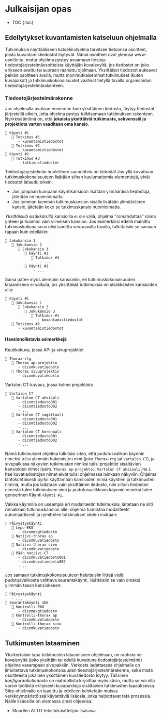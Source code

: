 <h1>Julkaisijan opas</h1>

* TOC
{:toc}

## Edellytykset kuvantamisten katseluun ohjelmalla

Tutkimuksia näyttääkseen katselinohjelma tarvitsee tietoonsa osoitteet, joista kuvantamistiedostot löytyvät. Nämä osoitteet ovat yleensä www-osoitteita, mutta ohjelma pystyy avaamaan tiestoja tiedostojärjestelmäosoitteista käyttäjän kovalevyltä, jos tiedostot on joko erikseen avattu tai suoraan raahattu ojelmaan. Yksittäiset tiedostot aukeavat pelkän osoitteen avulla, mutta monimutkaisemmat tutkimukset (kuten kuvapakat) ja tutkimuskokonaisuudet vaativat tietyllä tavalla organisoidun tiedostojärjestelmärakenteen.

### Tiedostojärjestelmärakenne

Jos ohjelmalla avataan enemmän kuin yksittäinen tiedosto, täytyy tiedostot järjestellä oikein, jotta ohjelma pystyy tulkitsemaan tutkimuksen rakenteen. Nyrkkisääntönä on, että **jokaista yksittäistä tutkimusta, sekvenssiä ja projektiota varten vaaditaan oma kansio**.
```
📁 Käynti #1
   📁 Tutkimus #1
      - kuvantamistiedostot
   📁 Tutkimus #2
      - kuvantamistiedostot
📁 Käynti #2
   📁 Tutkimus #3
      - tutkimustiedostot
```
Teidostojärjestelmän huolellinen suunnittelu on tärkeää! Jos yllä kuvattuun tutkimuskokonaisuuteen lisätään siihen kuulumattomia elementtejä, eivät tiedostot lataudu oikein:
- Jos jompaan kumpaan käyntikansioon lisätään ylimääräisä tiedostoja, jätetään ne huomioimatta.
- Jos jomman kumman tutkimuskansion sisälle lisätään ylimääräinen kansio, jätetään koko se tutkimuskansio huomioimatta.

_Yksittäisillä sisäkkäisillä_ kansioilla ei ole väliä, ohjelma "romahduttaa" nämä yhteen ja huomioi vain viimeisen kansion. Jos esimerkiksi edellä mainittu tutkimuskokonaisuus olisi laadittu seuraavalla tavalla, tulkittaisiin se samaan tapaan kuin edelläkin:
```
📁 Jokukansio 1
   📁 Jokukansio 2
      📁 Jokukansio 3
         📁 Käynti #1
            📁 Tutkimus #1
                - ...
         📁 Käynti #2
             - ...
```
Sama pätee myös alempiin kansioihin, eli tutkimuskokonaisuuden lataamiseen ei vaikuta, jos yksittäisiä tutkimuksia on sisäkkäisten kansioiden alla:
```
📁 Käynti #1
   📁 Jokukansio 1
      📁 Jokukansio 2
         📁 Jokukansio 3
            📁 Tutkimus #1
               - kuvantamistiedostot
   📁 Tutkimus #2
      - kuvantamistiedostot
```

#### Havainnollistavia esimerkkejä

Keuhkokuva, jossa AP- ja sivuprojektiot
```
📁 Thorax-rtg
   📁 Thorax ap-projektio
      - dicomkuvatiedosto
   📁 Thorax sivuprojektio
      - dicomkuvatiedosto
```
Vartalon CT-kuvaus, jossa kolme projektiota
```
📁 Vartalon CT
   📁 Vartalon CT aksiaali
      - dicomtiedosto001
      - dicomtiedosto002
      - ...
   📁 Vartalon CT sagittaali
      - dicomtiedosto001
      - dicomtiedosto002
      - ...
   📁 Vartalon CT koronaali
      - dicomtiedosto001
      - dicomtiedosto002
      - ...
```
Nämä tutkimukset ohjelma tulkitsisi siten, että pudotusvalikon käynnin nimeksi tulisi ylimmän hakemiston nimi (joko `Thorax-rtg` tai `Vartalon CT`), ja sivupalkissa näkyvien tutkimusten nimiksi tulisi projektiot sisältävien kansioiden nimet (esim. `Thorax ap-projektio`, `Vartalon CT aksiaali` jne.). Itse kuvatiedostojen nimet eivät tulisi ohjelmassa lainkaan näkyviin. Ohjelma lähtökohtaisesti pyrkii käyttämään kansioiden nimiä käyntien ja tutkimusten niminä, mutta jos ladataan vain yksittäinen tiedosto, niin silloin tiedoston nimestä tulee tutkimuksen nimi ja pudotusvalikkoon käynnin nimeksi tulee geneerinen Käynti `Käynti #1`.

Vaikka käynnillä on useampia eri modaliteetin tutkimuksia, laitetaan ne silti rinnakkain tutkimuskansion alle; ohjelma tunnistaa modaliteetit automaattisesti ja rymittelee tutkimukset niiden mukaan:
```
📁 Päivystyskäynti
   📁 Lepo-EKG
      - dicomekgtiedosto
   📁 Natiivi-thorax ap
      - dicomkuvatiedosto
   📁 Natiivi-thorax sivu
      - dicomkuvatiedosto
   📁 Pään natiivi-CT
      - dicomkuvatiedosto001
      - dicomkuvatiedosto002
      - ...
```
Jos samaan tutkimuskokonaisuuteen haluttaisiin liittää vielä pudotusvalikosta valittava seurantakäynti, lisättäisiin se vain omaksi ylimmän tason kansiokseen:
```
📁 Päivystyskäynti
   - ...
📁 Seurantakäynti 1kk
   📁 Kontrolli-EKG
      - dicomekgtiedosto
   📁 Kontrolli-thorax ap
      - dicomkuvatiedosto
   📁 Kontrolli-thorax sivu
      - dicomkuvatiedosto
```

## Tutkimusten lataaminen

Yksikertaisin tapa tutkimusten lataamiseen ohjelmaan, on raahata ne kovalevyltä (joko yksittäin tai edellä kuvattuna tiedostojärjestelmänä) ohjelma vasempaan sivupakkiin. Verkosta ladattaessa ohjelmalle on ilmoitettava tutkimuskokonaisuuden tiesotojärjestelmärakenne, sekä mistä osoitteesta jokainen yksittäinen kuvatiedosto löytyy. Tällainen _konfiguraatiotiedosto_ on mahdollista kirjoittaa myös käsin, mutta se voi olla varsin työlästä erityisesti kuvapakkoja sisältävien tutkimusten tapauksessa. Siksi ohjelmalle on laadittu ja edelleen kehitetään muissa verkkoympäristöissä käytettäviä lisäosia, jotka helpottavat tätä prosessia. Näille lisäosille on olemassa omat ohjeensa:
- Moodlen ATTO-tekstinkäsittelijän lisäsosa
